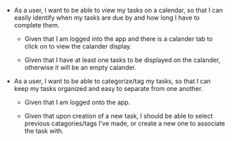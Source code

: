 * As a user, I want to be able to view my tasks on a calendar, so that I can easily identify when my tasks are due by and how long I have to complete them.

	* Given that I am logged into the app and there is a calander tab to click on to view the calander display.
	
	* Given that I have at least one tasks to be displayed on the calander, otherwise it will be an empty calander.
	
* As a user, I want to be able to categorize/tag my tasks, so that I can keep my tasks organized and easy to separate from one another.

	* Given that I am logged onto the app.
	
	* Given that upon creation of a new task, I should be able to select previous catagories/tags I've made, or create a new one to associate the task with.
	
	